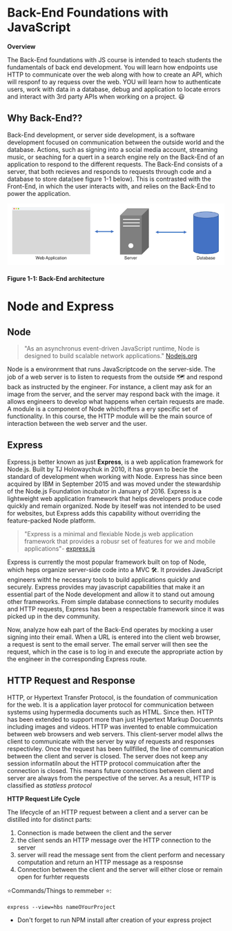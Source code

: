 # Back-End Foundations with JavaScript

**Overview**

The Back-End foundations with JS course is intended to teach students the fundamentals of back end development. You will learn how endpoints use HTTP to communicate over the web along with how to create an API, which will responf to ay requess over the web. YOU will learn how to authenticate users, work with data in a database, debug and application to locate errors and interact with 3rd party APIs when working on a project. 😃

## Why Back-End??
Back-End development, or server side development, is a software development focused on communication between the outside world and the database. Actions, such as signing into a social media account, streaming music, or seaching for a quert in a search engine rely on the Back-End of an application to respond to the different requests. The Back-End consists of a server, that both recieves and responds to requests through code and a database to store data(see figure 1-1 below). This is contrasted with the Front-End, in which the user interacts with, and relies on the Back-End to power the application.

<div>
	<img src="./backend-architecture.png" />
	<h4>Figure 1-1: Back-End architecture</h4>
</div>

# Node and Express
## Node
> "As an asynchronus event-driven JavaScript runtime, Node is designed to build scalable network applications."
> [Nodejs.org](https://www.nodejs.org)

Node is a environrment that runs JavaScriptcode on the server-side. The job of a web server is to listen to requests from the outside 🗺 and respond back as instructed by the engineer. For instance, a client may ask for an image from the server, and the server may respond back with the image. it allows engineers to develop what happens when certain requests are made. A module is a component of Node whichoffers a ery specific set of functionality. In this course, the HTTP module will be the main source of interaction between the web server and the user.

## Express
Express.js better known as just **Express**, is a web application framework for Node.js. Built by TJ Holowaychuk in 2010, it has grown to becie the standard of development when working with Node. Express has since been acquired by IBM in September 2015 and was moved under the stewardship of the Node.js Foundation incubator in January of 2016. Express is a lightweight web application framework that helps developers produce code quickly and remain organized. Node by iteself was not intended to be used for websites, but Express adds this capability without overriding the feature-packed Node platform.
> "Express is a minimal and flexiable Node.js web application framework that provides a robusr set of features for we and mobile applications"-
> [express.js](https://expressjs.com)

Express is currently the most popular framework built on top of Node, which heps organize server-side code into a MVC 🛠. It provides JavaScript engineers witht he necessary tools to build applications quickly and securely. Express provides may javascript capabilities that make it an essential part of the Node development and allow it to stand out amoung other frameworks. From simple database connections to security modules and HTTP requests, Express has been a respectable framework since it was picked up in the dev community.

Now, analyze how eah part of the Back-End operates by mocking a user signing into their email. When a URL is entered into the client web browser, a request is sent to the email server. The email server will then see the request, which in the case is to log in and execute the appropriate action by the engineer in the corresponding Express route.

## HTTP Request and Response
HTTP, or Hypertext Transfer Protocol, is the foundation of communication for the web. It is a application layer protocol for communication between systems using hypermedia documents such as HTML. Since then. HTTP has been extended to support more than just Hypertext Markup Docuemnts including images and videos. HTTP was invented to enable commuication between web browsers and web servers. This client-server model allws the client to communicate with the server by way of requests and responses respectivley. Once the request has been fullfilled, the line of communication between the client and server is closed. The server does not keep any session informatiln about the HTTP protocol commuication after the connection is closed. This means future connections between client and server are always from the perspective of the server. As a result, HTTP is classified as *statless protocol*

**HTTP Request Life Cycle**

The lifecycle of an HTTP request between a client and a server can be distilled into for distinct parts:
1. Connection is made between the client and the server
2. the client sends an HTTP message over the HTTP connection to the server
3. server will read the message sent from the client perform and necessary computation and return an HTTP message as a resposnse
4. Connection between the client and the server will either close or remain open for furhter requests

⭐Commands/Things to remmeber  ⭐:

`express --view=hbs nameOYourProject`
- Don't forget to run NPM install after creation of your express project
